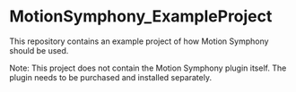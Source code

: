 # MotionSymphony_ExampleProject
This repository contains an example project of how Motion Symphony should be used.

Note: This project does not contain the Motion Symphony plugin itself. The plugin needs to be purchased and installed separately.
